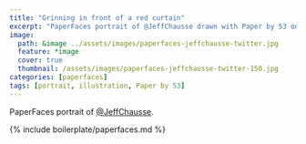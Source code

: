 ```yaml
---
title: "Grinning in front of a red curtain"
excerpt: "PaperFaces portrait of @JeffChausse drawn with Paper by 53 on an iPad."
image: 
  path: &image ../assets/images/paperfaces-jeffchausse-twitter.jpg 
  feature: *image
  cover: true
  thumbnail: /assets/images/paperfaces-jeffchausse-twitter-150.jpg
categories: [paperfaces]
tags: [portrait, illustration, Paper by 53]
---
```


PaperFaces portrait of [@JeffChausse](https://twitter.com/JeffChausse).

{% include boilerplate/paperfaces.md %}

